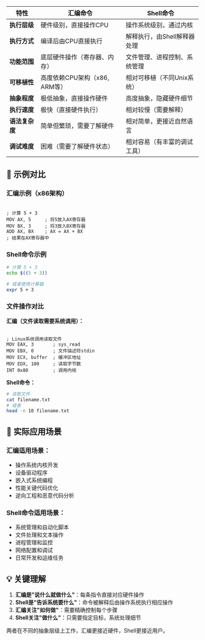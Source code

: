 
|特性|汇编命令|Shell命令|
|---|---|---|
|**执行层级**|硬件级别，直接操作CPU|操作系统级别，通过内核|
|**执行方式**|编译后由CPU直接执行|解释执行，由Shell解释器处理|
|**功能范围**|底层硬件操作（寄存器、内存）|文件管理、进程控制、系统管理|
|**可移植性**|高度依赖CPU架构（x86, ARM等）|相对可移植（不同Unix系统）|
|**抽象程度**|极低抽象，直接操作硬件|高度抽象，隐藏硬件细节|
|**执行速度**|极快（直接硬件执行）|相对较慢（需要解释）|
|**语法复杂度**|简单但繁琐，需要了解硬件|相对简单，更接近自然语言|
|**调试难度**|困难（需要了解硬件状态）|相对容易（有丰富的调试工具）|
## 🎯 示例对比

### 汇编示例（x86架构）

```assembly

; 计算 5 + 3
MOV AX, 5     ; 将5放入AX寄存器
MOV BX, 3     ; 将3放入BX寄存器
ADD AX, BX    ; AX = AX + BX
; 结果在AX寄存器中
```

### Shell命令示例

```bash
# 计算 5 + 3
echo $((5 + 3))

# 或者使用计算器
expr 5 + 3
```

### 文件操作对比

**汇编（文件读取需要系统调用）：**

```assembly

; Linux系统调用读取文件
MOV EAX, 3       ; sys_read
MOV EBX, 0       ; 文件描述符stdin
MOV ECX, buffer  ; 缓冲区地址
MOV EDX, 100     ; 读取字节数
INT 0x80         ; 调用内核
```

**Shell命令：**

```bash
# 读取文件
cat filename.txt
# 或者
head -n 10 filename.txt
```

## 🔧 实际应用场景

### 汇编适用场景：

- 操作系统内核开发
- 设备驱动程序
- 嵌入式系统编程
- 性能关键代码优化
- 逆向工程和恶意代码分析

### Shell命令适用场景：

- 系统管理和自动化脚本
- 文件处理和文本操作
- 进程管理和监控
- 网络配置和调试
- 日常开发和运维任务

## 💡 关键理解

1. **汇编是"说什么就做什么"**：每条指令直接对应硬件操作
2. **Shell是"告诉系统要什么"**：命令被解释后由操作系统执行相应操作
3. **汇编关注"如何做"**：需要精确控制每个步骤
4. **Shell关注"做什么"**：只需要指定目标，系统处理细节

两者在不同的抽象层级上工作，汇编更接近硬件，Shell更接近用户。